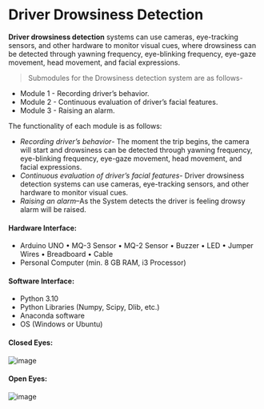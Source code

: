 # Driver Drowsiness Detection
**Driver drowsiness detection** systems can use cameras, eye-tracking sensors, and other hardware to monitor visual cues, where drowsiness can be detected through yawning frequency, eye-blinking frequency, eye-gaze movement, head movement, and facial expressions.

> Submodules for the Drowsiness detection system are as follows-
* Module 1 - Recording driver’s behavior.
* Module 2 - Continuous evaluation of driver’s facial features.
* Module 3 - Raising an alarm.

The functionality of each module is as follows:
* _Recording driver’s behavior_- The moment the trip begins, the camera will start and drowsiness can be detected through yawning frequency, eye-blinking frequency, eye-gaze movement, head movement, and facial expressions.
* _Continuous evaluation of driver’s facial features_- Driver drowsiness detection systems can use cameras, eye-tracking sensors, and other hardware to monitor visual cues.
* _Raising an alarm_–As the System detects the driver is feeling drowsy alarm will be raised.

#### Hardware Interface:
* Arduino UNO
• MQ-3 Sensor
• MQ-2 Sensor
• Buzzer
• LED
• Jumper Wires
• Breadboard
• Cable
* Personal Computer (min. 8 GB RAM, i3 Processor)

#### Software Interface:
* Python 3.10
* Python Libraries (Numpy, Scipy, Dlib, etc.)
* Anaconda software
* OS (Windows or Ubuntu)

#### Closed Eyes:
![image](https://github.com/Code-blogger/DSA_Dectection_System/assets/84615558/ced0b463-4352-41c3-83e5-f0c19efb21f8)

#### Open Eyes: 
![image](https://github.com/Code-blogger/DSA_Dectection_System/assets/84615558/b84af3c2-78a8-4238-8b69-3b20990ee6ec)


